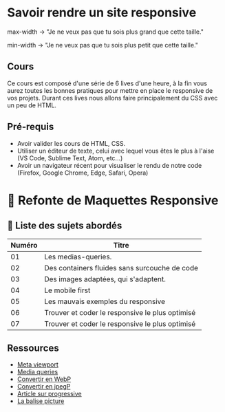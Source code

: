 # Savoir rendre un site responsive 

max-width → "Je ne veux pas que tu sois plus grand que cette taille."

min-width → "Je ne veux pas que tu sois plus petit que cette taille."


## Cours

Ce cours est composé d'une série de 6 lives d'une heure, à la fin vous aurez toutes les bonnes pratiques pour mettre en place le responsive de vos projets.
Durant ces lives nous allons faire principalement du CSS avec un peu de HTML.

## Pré-requis

- Avoir valider les cours de HTML, CSS.
- Utiliser un éditeur de texte, celui avec lequel vous êtes le plus à l'aise (VS Code, Sublime Text, Atom, etc...)
- Avoir un navigateur récent pour visualiser le rendu de notre code (Firefox, Google Chrome, Edge, Safari, Opera)

# 📱 Refonte de Maquettes Responsive

## 📌 Liste des sujets abordés

| Numéro | Titre |
|--------|------------------------------------------------|
| 01     | Les medias-queries. |
| 02     | Des containers fluides sans surcouche de code |
| 03     | Des images adaptées, qui s'adaptent. |
| 04     | Le mobile first |
| 05     | Les mauvais exemples du responsive |
| 06     | Trouver et coder le responsive le plus optimisé |
| 07     | Trouver et coder le responsive le plus optimisé |

## Ressources

- [Meta viewport](https://developer.mozilla.org/fr/docs/Web/HTML/Viewport_meta_tag)
- [Media queries](https://developer.mozilla.org/fr/docs/Web/CSS/CSS_media_queries/Using_media_queries)
- [Convertir en WebP](https://image.online-convert.com/fr/convertir-en-webp)
- [Convertir en jpegP](https://www.imgonline.com.ua/eng/make-jpeg-progressive-without-compression-result.php)
- [Article sur progressive](https://www.thewebmaster.com/progressive-jpegs/)
- [La balise picture](https://developer.mozilla.org/fr/docs/Web/HTML/Element/picture)